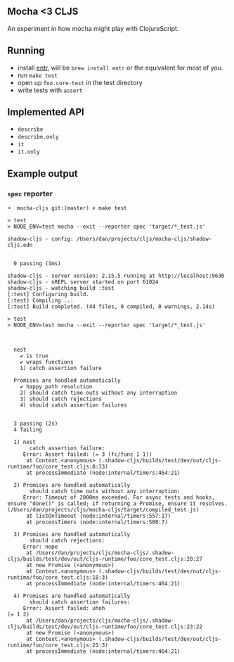 ## Mocha <3 CLJS

An experiment in how mocha might play with ClojureScript.

## Running

- install [entr](http://eradman.com/entrproject/), will be `brew install entr` or the equivalent for most of you.
- run `make test`
- open up `foo.core-test` in the test directory
- write tests with `assert`

## Implemented API

- `describe`
- `describe.only`
- `it`
- `it.only`

## Example output

### `spec` reporter

```
➜  mocha-cljs git:(master) ✗ make test

> test
> NODE_ENV=test mocha --exit --reporter spec 'target/*_test.js'

shadow-cljs - config: /Users/dan/projects/cljs/mocha-cljs/shadow-cljs.edn


  0 passing (1ms)

shadow-cljs - server version: 2.15.5 running at http://localhost:9630
shadow-cljs - nREPL server started on port 61024
shadow-cljs - watching build :test
[:test] Configuring build.
[:test] Compiling ...
[:test] Build completed. (44 files, 0 compiled, 0 warnings, 2.14s)

> test
> NODE_ENV=test mocha --exit --reporter spec 'target/*_test.js'



  nest
    ✔ is true
    ✔ wraps functions
    1) catch assertion failure

  Promises are handled automatically
    ✔ happy path resolution
    2) should catch time outs without any interruption
    3) should catch rejections
    4) should catch assertion failures


  3 passing (2s)
  4 failing

  1) nest
       catch assertion failure:
     Error: Assert failed: (= 3 (fc/func 1 1))
      at Context.<anonymous> (.shadow-cljs/builds/test/dev/out/cljs-runtime/foo/core_test.cljs:8:33)
      at processImmediate (node:internal/timers:464:21)

  2) Promises are handled automatically
       should catch time outs without any interruption:
     Error: Timeout of 2000ms exceeded. For async tests and hooks, ensure "done()" is called; if returning a Promise, ensure it resolves. (/Users/dan/projects/cljs/mocha-cljs/target/compiled_test.js)
      at listOnTimeout (node:internal/timers:557:17)
      at processTimers (node:internal/timers:500:7)

  3) Promises are handled automatically
       should catch rejections:
     Error: nope
      at /Users/dan/projects/cljs/mocha-cljs/.shadow-cljs/builds/test/dev/out/cljs-runtime/foo/core_test.cljs:20:27
      at new Promise (<anonymous>)
      at Context.<anonymous> (.shadow-cljs/builds/test/dev/out/cljs-runtime/foo/core_test.cljs:18:3)
      at processImmediate (node:internal/timers:464:21)

  4) Promises are handled automatically
       should catch assertion failures:
     Error: Assert failed: uhoh
(= 1 2)
      at /Users/dan/projects/cljs/mocha-cljs/.shadow-cljs/builds/test/dev/out/cljs-runtime/foo/core_test.cljs:23:22
      at new Promise (<anonymous>)
      at Context.<anonymous> (.shadow-cljs/builds/test/dev/out/cljs-runtime/foo/core_test.cljs:21:3)
      at processImmediate (node:internal/timers:464:21)

```
